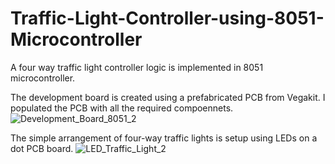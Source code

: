 # Traffic-Light-Controller-using-8051-Microcontroller
A four way traffic light controller logic is implemented in 8051 microcontroller. 

The development board is created using a prefabricated PCB from Vegakit. I populated the PCB with all the required compoennets.
![Development_Board_8051_2](https://github.com/user-attachments/assets/38deb3b4-8ddc-4d2e-af63-92cc1bc72ea2)

The simple arrangement of four-way traffic lights is setup using LEDs on a dot PCB board.
![LED_Traffic_Light_2](https://github.com/user-attachments/assets/fe71abf2-8fb4-49f6-bf8a-9582693b2be1)
